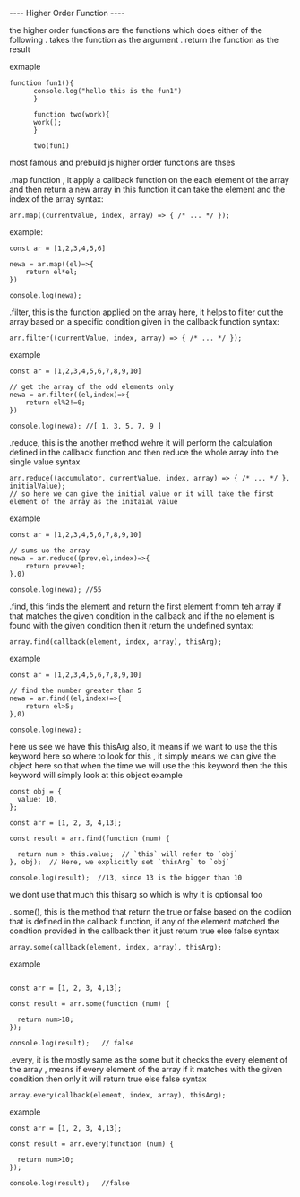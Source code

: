 ---- Higher Order Function ----

the higher order functions are the functions which does either of the following
    . takes the function as the argument
    . return the function as the result

exmaple
```
function fun1(){
      console.log("hello this is the fun1")
      }

      function two(work){
      work();
      }

      two(fun1)

```


most famous and prebuild js higher order functions are thses

.map function , it apply a callback function on the each element of the array and then return a new array
in this function it can take the element and the index of the array
syntax:
```
arr.map((currentValue, index, array) => { /* ... */ });
```
example:
```
const ar = [1,2,3,4,5,6]

newa = ar.map((el)=>{
    return el*el;
})

console.log(newa);
```



.filter, this is the function applied on the array here, it helps to filter out the array based on a specific condition given in the callback function
syntax:
```
arr.filter((currentValue, index, array) => { /* ... */ });
```

example
```
const ar = [1,2,3,4,5,6,7,8,9,10]

// get the array of the odd elements only
newa = ar.filter((el,index)=>{
    return el%2!=0;
})

console.log(newa); //[ 1, 3, 5, 7, 9 ]
```


.reduce,  this is the another method wehre it will perform the calculation defined in the callback function and then reduce the whole array into the single value
syntax
```
arr.reduce((accumulator, currentValue, index, array) => { /* ... */ }, initialValue);
// so here we can give the initial value or it will take the first element of the array as the initaial value
```
example
```
const ar = [1,2,3,4,5,6,7,8,9,10]

// sums uo the array
newa = ar.reduce((prev,el,index)=>{
    return prev+el;
},0)

console.log(newa); //55
```




.find, this finds the element and return the first element fromm teh array if that matches the given condition in the callback and if the no element is found with the given condition 
then it return the undefined
syntax:
```
array.find(callback(element, index, array), thisArg);
```
example
```
const ar = [1,2,3,4,5,6,7,8,9,10]

// find the number greater than 5
newa = ar.find((el,index)=>{
    return el>5;
},0)

console.log(newa);
```
here us see we have this thisArg also, it means if we want to use the this keyword here so where to look for this , it simply means we can give the object here so that 
when the time we will use the this keyword then the this keyword will simply look at this object example
```
const obj = {
  value: 10,
};

const arr = [1, 2, 3, 4,13];

const result = arr.find(function (num) {
  
  return num > this.value;  // `this` will refer to `obj`
}, obj);  // Here, we explicitly set `thisArg` to `obj`

console.log(result);  //13, since 13 is the bigger than 10 

```

we dont use that much this thisarg so which is why it is optionsal too






. some(), this is the method that return the true or false based on the codiion that is defined in the callback function,
if any of the element matched the condtion provided in the callback then it just return true else false
syntax
```
array.some(callback(element, index, array), thisArg);
```

example
```

const arr = [1, 2, 3, 4,13];

const result = arr.some(function (num) {
  
  return num>18;
});  

console.log(result);   // false
```



.every, it is the mostly same as the some but it checks the every element of the array , means if every element of the array if it matches with the given condition then only it will 
return true else false
syntax
```
array.every(callback(element, index, array), thisArg);
```


example
```
const arr = [1, 2, 3, 4,13];

const result = arr.every(function (num) {
  
  return num>10;
});  

console.log(result);   //false
```




